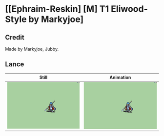 # [\[Ephraim-Reskin\] \[M\] T1 Eliwood-Style by Markyjoe]

## Credit

Made by Markyjoe, Jubby.
	
## Lance

| Still | Animation |
| :---: | :-------: |
| ![Lance still](./Lance_000.png) | ![Lance animation](./Lance.gif) |
